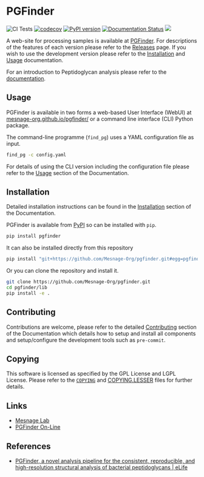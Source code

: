 # PGFinder

![CI Tests](https://github.com/Mesnage-Org/pgfinder/actions/workflows/ci-tests.yml/badge.svg)
[![codecov](https://codecov.io/gh/Mesnage-Org/pgfinder/branch/master/graph/badge.svg?token=5SM94G9Z6K)](https://codecov.io/gh/Mesnage-Org/pgfinder)
[![PyPI version](https://img.shields.io/pypi/v/pgfinder?color=blue)](https://pypi.org/project/pgfinder/)
[![Documentation Status](https://readthedocs.org/projects/pgfinder/badge/?version=latest)](https://pgfinder.readthedocs.io/en/latest/?badge=latest)
[![](https://img.shields.io/badge/ORDA--DOI-10.15131%2Fshef.data.20101751.v1-lightgrey)](https://doi.org/10.15131/shef.data.20101751.v1)

A web-site for processing samples is available at [PGFinder](https://mesnage-org.github.io/pgfinder/). For
descriptions of the features of each version please refer to the
[Releases](https://github.com/Mesnage-Org/pgfinder/releases) page. If you wish to use the development version please
refer to the [Installation](https://pgfinder.readthedocs.io/en/latest/installation.html) and
[Usage](https://pgfinder.readthedocs.io/en/latest/usage.html) documentation.

For an introduction to Peptidoglycan analysis please refer to the
[documentation](https://pgfinder.readthedocs.io/en/latest/introduction.html).

## Usage

PGFinder is available in two forms a web-based User Interface (WebUI) at
[mesnage-org.github.io/pgfinder/](https://mesnage-org.github.io/pgfinder/) or a command line interface (CLI)
Python package.


The command-line programme (`find_pg`) uses a YAML configuration file as input.

``` bash
find_pg -c config.yaml
```

For details of using the CLI version including the configuration file please refer to the
[Usage](https://pgfinder.readthedocs.io/en/latest/usage.html) section of the Documentation.

## Installation

Detailed installation instructions can be found in the
[Installation](https://pgfinder.readthedocs.io/en/latest/installation.html) section of the Documentation.

PGFinder is available from [PyPI](https://pypi.org/project/pgfinder/) so can be installed with `pip`.

``` bash
pip install pgfinder
```

It can also be installed directly from this repository

``` bash
pip install "git+https://github.com/Mesnage-Org/pgfinder.git#egg=pgfinder&subdirectory=lib"
```

Or you can clone the repository and install it.

``` bash
git clone https://github.com/Mesnage-Org/pgfinder.git
cd pgfinder/lib
pip install -e .
```

## Contributing

Contributions are welcome, please refer to the detailed
[Contributing](https://pgfinder.readthedocs.io/en/latest/contributing.html) section of the Documentation which
details how to setup and install all components and setup/configure the development tools such as `pre-commit`.

## Copying

This software is licensed as specified by the GPL License and LGPL License. Please refer to the
[`COPYING`](https://github.com/Mesnage-Org/pgfinder/blob/master/COPYING) and
[COPYING.LESSER](https://github.com/Mesnage-Org/pgfinder/blob/master/COPYING.LESSER) files for further details.

## Links

* [Mesnage Lab](https://mesnagelab.weebly.com/)
* [PGFinder On-Line](https://mesnage-org.github.io/pgfinder/)

## References

* [PGFinder, a novel analysis pipeline for the consistent, reproducible, and high-resolution structural analysis of bacterial peptidoglycans | eLife](https://elifesciences.org/articles/70597)
